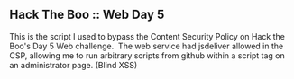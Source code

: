## Hack The Boo :: Web Day 5
This is the script I used to bypass the Content Security Policy on Hack the Boo's Day 5 Web challenge. 
The web service had jsdeliver allowed in the CSP, allowing me to run arbitrary scripts from github within a script tag on an administrator page. (Blind XSS)
